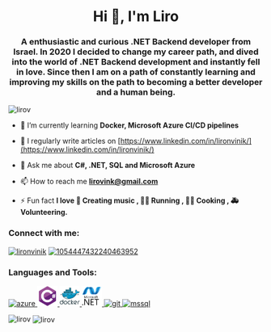 <h1 align="center">Hi 👋, I'm Liro</h1>
<h3 align="center">A enthusiastic and curious .NET Backend developer from Israel. In 2020 I decided to change my career path, and dived into the world of .NET Backend development and instantly fell in love. Since then I am on a path of constantly learning and improving my skills on the path to becoming a better developer and a human being.</h3>

<p align="left"> <img src="https://komarev.com/ghpvc/?username=lirov&label=Profile%20views&color=0e75b6&style=flat" alt="lirov" /> </p>

- 🌱 I’m currently learning **Docker, Microsoft Azure CI/CD pipelines**

- 📝 I regularly write articles on [https://www.linkedin.com/in/lironvinik/](https://www.linkedin.com/in/lironvinik/)

- 💬 Ask me about **C#, .NET, SQL and Microsoft Azure**

- 📫 How to reach me **lirovink@gmail.com**

- ⚡ Fun fact **I love :guitar: Creating music , :running_man: Running , :man_cook: Cooking , :ambulance: Volunteering.**

<h3 align="left">Connect with me:</h3>
<p align="left">
<a href="https://linkedin.com/in/lironvinik" target="blank"><img align="center" src="https://raw.githubusercontent.com/rahuldkjain/github-profile-readme-generator/master/src/images/icons/Social/linked-in-alt.svg" alt="lironvinik" height="30" width="40" /></a>
<a href="https://discord.gg/1054447432240463952" target="blank"><img align="center" src="https://raw.githubusercontent.com/rahuldkjain/github-profile-readme-generator/master/src/images/icons/Social/discord.svg" alt="1054447432240463952" height="30" width="40" /></a>
</p>

<h3 align="left">Languages and Tools:</h3>
<p align="left"> <a href="https://azure.microsoft.com/en-in/" target="_blank" rel="noreferrer"> <img src="https://www.vectorlogo.zone/logos/microsoft_azure/microsoft_azure-icon.svg" alt="azure" width="40" height="40"/> </a> <a href="https://www.w3schools.com/cs/" target="_blank" rel="noreferrer"> <img src="https://raw.githubusercontent.com/devicons/devicon/master/icons/csharp/csharp-original.svg" alt="csharp" width="40" height="40"/> </a> <a href="https://www.docker.com/" target="_blank" rel="noreferrer"> <img src="https://raw.githubusercontent.com/devicons/devicon/master/icons/docker/docker-original-wordmark.svg" alt="docker" width="40" height="40"/> </a> <a href="https://dotnet.microsoft.com/" target="_blank" rel="noreferrer"> <img src="https://raw.githubusercontent.com/devicons/devicon/master/icons/dot-net/dot-net-original-wordmark.svg" alt="dotnet" width="40" height="40"/> </a> <a href="https://git-scm.com/" target="_blank" rel="noreferrer"> <img src="https://www.vectorlogo.zone/logos/git-scm/git-scm-icon.svg" alt="git" width="40" height="40"/> </a> <a href="https://www.microsoft.com/en-us/sql-server" target="_blank" rel="noreferrer"> <img src="https://www.svgrepo.com/show/303229/microsoft-sql-server-logo.svg" alt="mssql" width="40" height="40"/> </a> </p>

<p><img align="left" src="https://github-readme-stats.vercel.app/api/top-langs?username=lirov&show_icons=true&locale=en&layout=compact" alt="lirov" /></p>

<p>&nbsp;<img align="center" src="https://github-readme-stats.vercel.app/api?username=lirov&show_icons=true&locale=en" alt="lirov" /></p>


